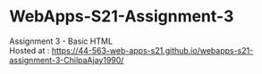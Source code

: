 # WebApps-S21-Assignment-3
Assignment 3 - Basic HTML<br>
Hosted at : <https://44-563-web-apps-s21.github.io/webapps-s21-assignment-3-ChilpaAjay1990/>
